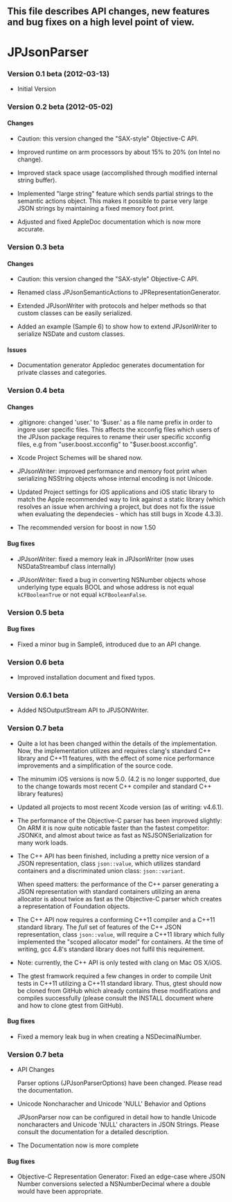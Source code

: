 ## This file describes API changes, new features and bug fixes on a high level point of view.

# JPJsonParser

### Version 0.1 beta (2012-03-13)

* Initial Version



### Version 0.2 beta (2012-05-02)

#### Changes

* Caution: this version changed the "SAX-style" Objective-C API.

* Improved runtime on arm processors by about 15% to 20% (on Intel no change).

* Improved stack space usage (accomplished through modified internal string buffer).

* Implemented "large string" feature which sends partial strings to the semantic actions object. 
  This makes it possible to parse very large JSON strings by maintaining a fixed memory foot print.

* Adjusted and fixed AppleDoc documentation which is now more accurate.



### Version 0.3 beta

#### Changes

* Caution: this version changed the "SAX-style" Objective-C API.

* Renamed class JPJsonSemanticActions to JPRepresentationGenerator.

* Extended JPJsonWriter with protocols and helper methods so that custom classes can be easily serialized.

* Added an example (Sample 6) to show how to extend JPJsonWriter to serialize NSDate and custom classes.


#### Issues

* Documentation generator Appledoc generates documentation for private classes and categories.



### Version 0.4 beta

#### Changes

* .gitignore: changed 'user.' to '$user.' as a file name prefix in order to ingore user specific files. This affects the xcconfig files which users of the JPJson package requires to rename their user specific xcconfig files, e.g from "user.boost.xcconfig" to "$user.boost.xcconfig".

* Xcode Project Schemes will be shared now.

* JPJsonWriter: improved performance and memory foot print when serializing NSString objects whose internal encoding is not Unicode.

* Updated Project settings for iOS applications and iOS static library to match the Apple recommended way to link against a static library (which resolves an issue when archiving a project, but does not fix the issue when evaluating the dependecies - which has still bugs in Xcode 4.3.3).

* The recommended version for boost in now 1.50



#### Bug fixes

* JPJsonWriter: fixed a memory leak in JPJsonWriter (now uses NSDataStreambuf class internally)

* JPJsonWriter: fixed a bug in converting NSNumber objects whose underlying type equals BOOL and whose address is not equal `kCFBooleanTrue` or not equal `kCFBooleanFalse`.



### Version 0.5 beta

#### Bug fixes

* Fixed a minor bug in Sample6, introduced due to an API change.


### Version 0.6 beta

* Improved installation document and fixed typos.


### Version 0.6.1 beta

* Added NSOutputStream API to JPJSONWriter.




### Version 0.7 beta

* Quite a lot has been changed within the details of the implementation. Now, the implementation utilizes and requires clang's standard C++ library and C++11 features, with the effect of some nice performance improvements and a simplification of the source code.

* The minumim iOS versions is now 5.0. (4.2 is no longer supported, due to the change towards most recent C++ compiler and standard C++ library features)

* Updated all projects to most recent Xcode version (as of writing: v4.6.1).

* The performance of the Objective-C parser has been improved slightly:
  On ARM it is now quite noticable faster than the fastest competitor: JSONKit, 
  and almost about twice as fast as NSJSONSerialization for many work loads.


* The C++ API has been finished, including a pretty nice version of a JSON representation, class `json::value`, which utilizes standard containers and a discriminated union class: `json::variant`.
  
  When speed matters: the performance of the C++ parser generating a JSON representation  with standard containers utilizing an arena allocator is about twice as fast as the Objective-C parser which creates a representation of Foundation objects.

* The C++ API now requires a conforming C++11 compiler and a C++11 standard library. The _full_ set of features of the C++ JSON representation, class `json::value`, will require a C++11 library which fully implemented the "scoped allocator model" for containers. At the time of writing, gcc 4.8's standard library does not fulfil this requirement.

* Note: currently, the C++ API is only tested with clang on Mac OS X/iOS.


* The gtest framwork required a few changes in order to compile Unit tests in C++11 utilizing a C++11 standard library. Thus, gtest should now be cloned from GitHub which already contains these modifications and compiles successfully (please consult the INSTALL document where and how to clone gtest from GitHub).


#### Bug fixes

* Fixed a memory leak bug in when creating a NSDecimalNumber.


  
### Version 0.7 beta

* API Changes

    Parser options (JPJsonParserOptions) have been changed. Please read the documentation.


* Unicode Noncharacher and Unicode 'NULL' Behavior and Options

    JPJsonParser now can be configured in detail how to handle Unicode noncharacters and Unicode 'NULL' characters in JSON Strings.
    Please consult the documentation for a detailed description.


* The Documentation now is more complete


  
#### Bug fixes

* Objective-C Representation Generator:
    Fixed an edge-case where JSON Number conversions selected a NSNumberDecimal where a double would have been appropriate.
    

